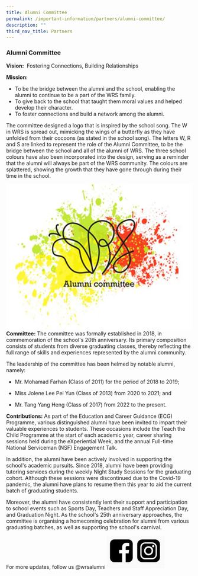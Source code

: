 ```yaml
---
title: Alumni Committee
permalink: /important-information/partners/alumni-committee/
description: ""
third_nav_title: Partners
---
```

### **Alumni Committee**
**Vision:**  Fostering Connections, Building Relationships

**Mission:**   
* To be the bridge between the alumni and the school, enabling the alumni to continue to be a part of the WRS family.  
* To give back to the school that taught them moral values and helped develop their character.  
* To foster connections and build a network among the alumni.

The committee designed a logo that is inspired by the school song. The W in WRS is spread out, mimicking the wings of a butterfly as they have unfolded from their cocoons (as stated in the school song). The letters W, R and S are linked to represent the role of the Alumni Committee, to be the bridge between the school and all of the alumni of WRS. The three school colours have also been incorporated into the design, serving as a reminder that the alumni will always be part of the WRS community. The colours are splattered, showing the growth that they have gone through during their time in the school.

![](/images/Logo_alumni%20committee.jpg)
<br>
**Committee:**
The committee was formally established in 2018, in commemoration of the school's 20th anniversary. Its primary composition consists of students from diverse graduating classes, thereby reflecting the full range of skills and experiences represented by the alumni community.

The leadership of the committee has been helmed by notable alumni, namely:

* Mr. Mohamad Farhan (Class of 2011) for the period of 2018 to 2019;

* Miss Jolene Lee Pei Yun (Class of 2013) from 2020 to 2021; and

* Mr. Tang Yang Heng (Class of 2017) from 2022 to the present.

         
**Contributions:** As part of the Education and Career Guidance (ECG) Programme, various distinguished alumni have been invited to impart their valuable experiences to students. These occasions include the Teach the Child Programme at the start of each academic year, career sharing sessions held during the eXperiential Week, and the annual Full-time National Serviceman (NSF) Engagement Talk.

In addition, the alumni have been actively involved in supporting the school's academic pursuits. Since 2018, alumni have been providing tutoring services during the weekly Night Study Sessions for the graduating cohort. Although these sessions were discontinued due to the Covid-19 pandemic, the alumni have plans to resume them this year to aid the current batch of graduating students.

Moreover, the alumni have consistently lent their support and participation to school events such as Sports Day, Teachers and Staff Appreciation Day, and Graduation Night. As the school's 25th anniversary approaches, the committee is organising a homecoming celebration for alumni from various graduating batches, as well as supporting the school's carnival.

For more updates, follow us @wrsalumni
![](/images/Logo_%20facebook%20&%20instagam%201.jpg)


